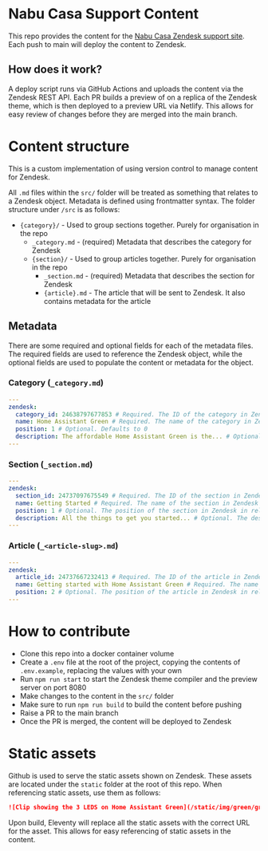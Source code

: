 # Nabu Casa Support Content

This repo provides the content for the [Nabu Casa Zendesk support site](https://support.nabucasa.com/hc/en-us/). Each push to main will deploy the content to Zendesk.

## How does it work?

A deploy script runs via GitHub Actions and uploads the content via the Zendesk REST API. Each PR builds a preview of on a replica of the Zendesk theme, which is then deployed to a preview URL via Netlify. This allows for easy review of changes before they are merged into the main branch.

# Content structure

This is a custom implementation of using version control to manage content for Zendesk.

All `.md` files within the `src/` folder will be treated as something that relates to a Zendesk object. Metadata is defined using frontmatter syntax. The folder structure under `/src` is as follows:

- `{category}/` - Used to group sections together. Purely for organisation in the repo
  - `_category.md` - (required) Metadata that describes the category for Zendesk
  - `{section}/` - Used to group articles together. Purely for organisation in the repo
    - `_section.md` - (required) Metadata that describes the section for Zendesk
    - `{article}.md` - The article that will be sent to Zendesk. It also contains metadata for the article

## Metadata

There are some required and optional fields for each of the metadata files. The required fields are used to reference the Zendesk object, while the optional fields are used to populate the content or metadata for the object.

### Category (`_category.md`)

```yaml
---
zendesk:
  category_id: 24638797677853 # Required. The ID of the category in Zendesk
  name: Home Assistant Green # Required. The name of the category in Zendesk
  position: 1 # Optional. Defaults to 0
  description: The affordable Home Assistant Green is the... # Optional. The description of the category in Zendesk
---
```

### Section (`_section.md`)

```yaml
---
zendesk:
  section_id: 24737097675549 # Required. The ID of the section in Zendesk
  name: Getting Started # Required. The name of the section in Zendesk
  position: 1 # Optional. The position of the section in Zendesk in relation to other sections
  description: All the things to get you started... # Optional. The description of the section in Zendesk
---
```

### Article (`_<article-slug>.md`)

```yaml
---
zendesk:
  article_id: 24737667232413 # Required. The ID of the article in Zendesk
  name: Getting started with Home Assistant Green # Required. The name of the article in Zendesk
  position: 2 # Optional. The position of the article in Zendesk in relation to other articles
---
```

# How to contribute

- Clone this repo into a docker container volume
- Create a `.env` file at the root of the project, copying the contents of `.env.example`, replacing the values with your own
- Run `npm run start` to start the Zendesk theme compiler and the preview server on port 8080
- Make changes to the content in the `src/` folder
- Make sure to run `npm run build` to build the content before pushing
- Raise a PR to the main branch
- Once the PR is merged, the content will be deployed to Zendesk

# Static assets

Github is used to serve the static assets shown on Zendesk. These assets are located under the `static` folder at the root of this repo. When referencing static assets, use them as follows:

```markdown
![Clip showing the 3 LEDS on Home Assistant Green](/static/img/green/green_yellow_led_heartbeat.webp)
```

Upon build, Eleventy will replace all the static assets with the correct URL for the asset. This allows for easy referencing of static assets in the content.
